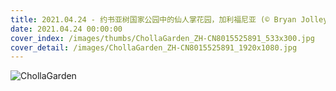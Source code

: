 ```yaml
---
title: 2021.04.24 - 约书亚树国家公园中的仙人掌花园，加利福尼亚 (© Bryan Jolley/Tandem Stills + Motion)
date: 2021.04.24 00:00:00
cover_index: /images/thumbs/ChollaGarden_ZH-CN8015525891_533x300.jpg
cover_detail: /images/ChollaGarden_ZH-CN8015525891_1920x1080.jpg
---
```


![ChollaGarden](/images/ChollaGarden_ZH-CN8015525891_1920x1080.jpg)
